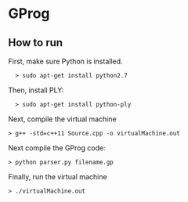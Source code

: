 # GProg
## How to run

First, make sure Python is installed.
```
  > sudo apt-get install python2.7
```
Then, install PLY:
```	
  > sudo apt-get install python-ply
```
Next, compile the virtual machine
```
> g++ -std=c++11 Source.cpp -o virtualMachine.out
```
Next compile the GProg code:
```
> python parser.py filename.gp
```
Finally, run the virtual machine
```
> ./virtualMachine.out
```
